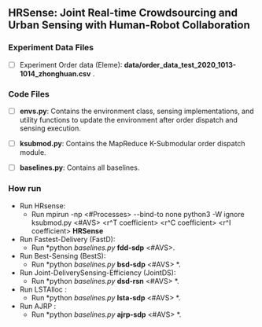 ## HRSense: Joint Real-time Crowdsourcing and Urban Sensing with Human-Robot Collaboration
### Experiment Data Files

- [ ] Experiment Order data (Eleme): **data/order_data_test_2020_1013-1014_zhonghuan.csv** .


### Code Files
- [ ] **envs.py**: Contains the environment class, sensing implementations, and utility functions to update the environment after order dispatch and sensing execution.

- [ ] **ksubmod.py**: Contains the MapReduce K-Submodular order dispatch module.

- [ ] **baselines.py**: Contains all baselines.

### How run
-  Run HRsense:
    -  Run mpirun -np <#Processes> --bind-to none python3 -W ignore ksubmod.py <#AVS> <r^T coefficient> <r^C coefficient> <r^I coefficient> **HRSense**
-  Run Fastest-Delivery (FastD):
    -  Run *python *baselines.py* **fdd-sdp** <#AVS>.
-  Run Best-Sensing (BestS):
    -  Run *python *baselines.py* **bsd-sdp** <#AVS> *.
-  Run Joint-DeliverySensing-Efficiency (JointDS):
    -  Run *python *baselines.py* **dsd-rsn** <#AVS> *.
-  Run LSTAlloc :
    -  Run *python *baselines.py* **lsta-sdp** <#AVS> *.
-  Run AJRP :
    -  Run *python *baselines.py* **ajrp-sdp** <#AVS> *.    
